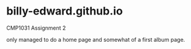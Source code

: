 # billy-edward.github.io
CMP1031 Assignment 2

only managed to do a home page and somewhat of a first album page.
